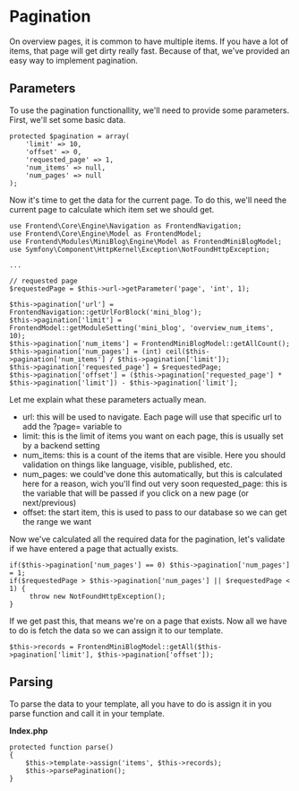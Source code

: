 # Pagination

On overview pages, it is common to have multiple items. If you have a lot of items, that page will get dirty really fast. Because of that, we've provided an easy way to implement pagination.

## Parameters

To use the pagination functionallity, we'll need to provide some parameters. First, we'll set some basic data.

```
protected $pagination = array(
	'limit' => 10,
	'offset' => 0,
	'requested_page' => 1,
	'num_items' => null,
	'num_pages' => null
);
```

Now it's time to get the data for the current page. To do this, we'll need the current page to calculate which item set we should get.

```
use Frontend\Core\Engine\Navigation as FrontendNavigation;
use Frontend\Core\Engine\Model as FrontendModel;
use Frontend\Modules\MiniBlog\Engine\Model as FrontendMiniBlogModel;
use Symfony\Component\HttpKernel\Exception\NotFoundHttpException;

...

// requested page
$requestedPage = $this->url->getParameter('page', 'int', 1);

$this->pagination['url'] = FrontendNavigation::getUrlForBlock('mini_blog');
$this->pagination['limit'] = FrontendModel::getModuleSetting('mini_blog', 'overview_num_items', 10);
$this->pagination['num_items'] = FrontendMiniBlogModel::getAllCount();
$this->pagination['num_pages'] = (int) ceil($this->pagination['num_items'] / $this->pagination['limit']);
$this->pagination['requested_page'] = $requestedPage;
$this->pagination['offset'] = ($this->pagination['requested_page'] * $this->pagination['limit']) - $this->pagination['limit'];
```

Let me explain what these parameters actually mean.

* url: this will be used to navigate. Each page will use that specific url to add the ?page=<pagenumber> variable to
* limit: this is the limit of items you want on each page, this is usually set by a backend setting
* num_items: this is a count of the items that are visible. Here you should validation on things like language, visible, published, etc.
* num_pages: we could've done this automatically, but this is calculated here for a reason, wich you'll find out very soon
requested_page: this is the variable that will be passed if you click on a new page (or next/previous)
* offset: the start item, this is used to pass to our database so we can get the range we want

Now we've calculated all the required data for the pagination, let's validate if we have entered a page that actually exists.

```
if($this->pagination['num_pages'] == 0) $this->pagination['num_pages'] = 1;
if($requestedPage > $this->pagination['num_pages'] || $requestedPage < 1) {
     throw new NotFoundHttpException();
}
```

If we get past this, that means we're on a page that exists. Now all we have to do is fetch the data so we can assign it to our template.

```
$this->records = FrontendMiniBlogModel::getAll($this->pagination['limit'], $this->pagination['offset']);
```

## Parsing

To parse the data to your template, all you have to do is assign it in you parse function and call it in your template.

**Index.php**
```
protected function parse()
{
	$this->template->assign('items', $this->records);
	$this->parsePagination();
}
```
